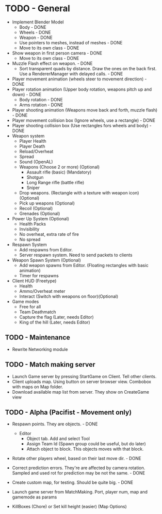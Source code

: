 # TODO - General

- Implement Blender Model
    - Body - DONE
    - Wheels - DONE
    - Weapon - DONE
    - Use pointers to meshes, instead of meshes - DONE
    - Move to its own class - DONE
- Show weapon in first person camera - DONE
    - Move to its own class - DONE
- Muzzle Flash effect on weapon. - DONE
    - Sort transparent quads by distance. Draw the ones on the back first. Use a RendererManager with delayed calls. - DONE
- Player movement animation (wheels steer to movement direction) - DONE
- Player rotation animation (Upper body rotation, weapons pitch up and down) - DONE
    - Body rotation - DONE
    - Arms rotation - DONE
- Player shooting animation (Weapons move back and forth, muzzle flash) - DONE
- Player movement collision box (Ignore wheels, use a rectangle) - DONE
- Player shooting collision box (Use rectangles fors wheels and body) - DONE
- Weapon system 
    - Player Health
    - Player Death
    - Reload/Overheat
    - Spread
    - Sound (OpenAL)
    - Weapons (Choose 2 or more) (Optional)
        - Assault rifle (basic) (Mandatory)
        - Shotgun 
        - Long Range rifle (battle rifle)
        - Sniper
    - Drop weapons. (Rectangle with a texture with weapon icon) (Optional)
    - Pick up weapons (Optional)
    - Recoil (Optional)
    - Grenades (Optional)
- Power Up System (Optional)
    - Health Packs
    - Invisibility
    - No overheat, extra rate of fire
    - No spread
- Respawn System
    - Add respawns from Editor.
    - Server respawn system. Need to send packets to clients
- Weapon Spawn System (Optional)
    - Add weapon spawns from Editor. (Floating rectangles with basic animation)
    - Timer for respawns
- Client HUD (Freetype)
    - Health
    - Ammo/Overheat meter
    - Interact (Switch with weapons on floor)(Optional)
- Game modes
    - Free for all
    - Team Deathmatch
    - Capture the flag (Later, needs Editor)
    - King of the hill (Later, needs Editor)

## TODO - Maintenance
 - Rewrite Networking module

## TODO - Match making server

- Launch Game server by pressing StartGame on Client. Tell other clients.
- Client uploads map. Using button on server browser view. Combobox with maps on Map folder.
- Download available map list from server. They show on CreateGame view


## TODO - Alpha (Pacifist - Movement only)

- Respawn points. They are objects. - DONE
    - Editor
        - Object tab. Add and select Tool
        - Assign Team Id (Spawn group could be useful, but do later)
        - Attach object to block. This objects moves with that block.


- Rotate other players wheel, based on their last move dir. - DONE
- Correct prediction errors. They're are affected by camera rotation. Sampled and used rot for prediction may be not the same. - DONE
- Create custom map, for testing. Should be quite big. - DONE
- Launch game server from MatchMaking. Port, player num, map and gamemode as params
- KillBoxes (Chore) or Set kill height (easier) (Map Options)        
